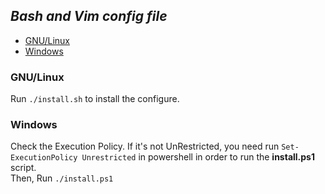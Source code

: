 ## *Bash and Vim config file*

* [GNU/Linux](#gnulinux)
* [Windows](#windows)

### GNU/Linux
Run `./install.sh` to install the configure.

### Windows
Check the Execution Policy. If it's not UnRestricted, you need run `Set-ExecutionPolicy Unrestricted` in powershell in order to run the **install.ps1** script.  
Then, Run `./install.ps1`
